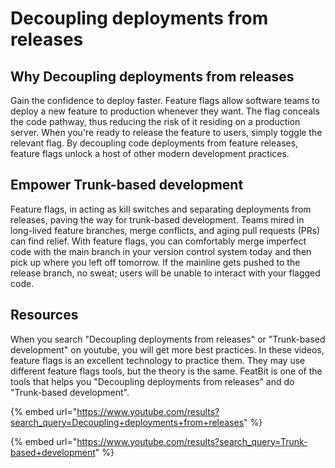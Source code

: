 # Decoupling deployments from releases

## Why **Decoupling deployments from releases**

Gain the confidence to deploy faster. Feature flags allow software teams to deploy a new feature to production whenever they want. The flag conceals the code pathway, thus reducing the risk of it residing on a production server. When you're ready to release the feature to users, simply toggle the relevant flag. By decoupling code deployments from feature releases, feature flags unlock a host of other modern development practices.

## Empower **Trunk-based development**

Feature flags, in acting as kill switches and separating deployments from releases, paving the way for trunk-based development. Teams mired in long-lived feature branches, merge conflicts, and aging pull requests (PRs) can find relief. With feature flags, you can comfortably merge imperfect code with the main branch in your version control system today and then pick up where you left off tomorrow. If the mainline gets pushed to the release branch, no sweat; users will be unable to interact with your flagged code.

## Resources

When you search "Decoupling deployments from releases" or "Trunk-based development" on youtube, you will get more best practices. In these videos, feature flags is an excellent technology to practice them. They may use different feature flags tools, but the theory is the same. FeatBit is one of the tools that helps you "Decoupling deployments from releases" and do "Trunk-based development".

{% embed url="https://www.youtube.com/results?search_query=Decoupling+deployments+from+releases" %}

{% embed url="https://www.youtube.com/results?search_query=Trunk-based+development" %}
